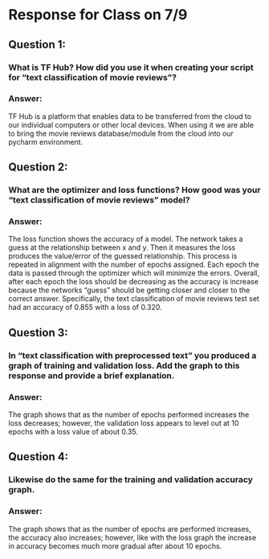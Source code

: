 # Response for Class on 7/9

## Question 1:
### What is TF Hub?  How did you use it when creating your script for “text classification of movie reviews”?

### Answer:
  TF Hub is a platform that enables data to be transferred from the cloud to our individual computers or other local devices. When using it we are able to bring the movie reviews database/module from the cloud into our pycharm environment.

## Question 2:
### What are the optimizer and loss functions?  How good was your “text classification of movie reviews” model?

### Answer:
  The loss function shows the accuracy of a model. The network takes a guess at the relationship between x and y. Then it measures the loss produces the value/error of the guessed relationship. This process is repeated in alignment with the number of epochs assigned. Each epoch the data is passed through the optimizer which will minimize the errors. Overall, after each epoch the loss should be decreasing as the accuracy is increase because the networks “guess” should be getting closer and closer to the correct answer. Specifically, the text classification of movie reviews test set had an accuracy of 0.855 with a loss of 0.320.

## Question 3:
### In “text classification with preprocessed text” you produced a graph of training and validation loss.  Add the graph to this response and provide a brief explanation.

### Answer:
  The graph shows that as the number of epochs performed increases the loss decreases; however, the validation loss appears to level out at 10 epochs with a loss value of about 0.35.

## Question 4:
### Likewise do the same for the training and validation accuracy graph.

### Answer:
  The graph shows that as the number of epochs are performed increases, the accuracy also increases; however, like with the loss graph the increase in accuracy becomes much more gradual after about 10 epochs.

  
